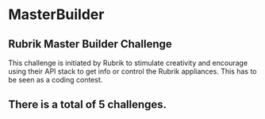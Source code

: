 # MasterBuilder
## Rubrik Master Builder Challenge

This challenge is initiated by Rubrik to stimulate creativity and encourage using their API stack to get info or control the Rubrik appliances. This has to be seen as a coding contest.

## There is a total of 5 challenges.
